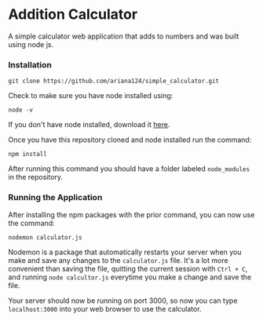# Addition Calculator

A simple calculator web application that adds to numbers and  was built using node js.

### Installation

```
git clone https://github.com/ariana124/simple_calculator.git
```

Check to make sure you have node installed using:

```
node -v
```

If you don't have node installed, download it [here](https://nodejs.org/en/download/).

Once you have this repository cloned and node installed run the command:

```
npm install
```

After running this command you should have a folder labeled `node_modules` in the repository.

### Running the Application

After installing the npm packages with the prior command, you can now use the command:

```
nodemon calculator.js
```

Nodemon is a package that automatically restarts your server when you make and save any changes to the `calculator.js` file. It's a lot more convenient than saving the file, quitting the current session with `Ctrl + C`, and running `node calcultor.js` everytime you make a change and save the file.

Your server should now be running on port 3000, so now you can type `localhost:3000` into your web browser to use the calculator.
